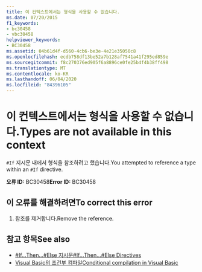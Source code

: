 ```yaml
---
title: 이 컨텍스트에서는 형식을 사용할 수 없습니다.
ms.date: 07/20/2015
f1_keywords:
- bc30458
- vbc30458
helpviewer_keywords:
- BC30458
ms.assetid: 04b61d4f-d560-4cb6-be3e-4e21e35050c8
ms.openlocfilehash: ecdb758df13be52a7b128af7541a41f295ed859e
ms.sourcegitcommit: f8c270376ed905f6a8896ce0fe25b4f4b38ff498
ms.translationtype: MT
ms.contentlocale: ko-KR
ms.lasthandoff: 06/04/2020
ms.locfileid: "84396105"
---
```

# <a name="types-are-not-available-in-this-context"></a><span data-ttu-id="06028-102">이 컨텍스트에서는 형식을 사용할 수 없습니다.</span><span class="sxs-lookup"><span data-stu-id="06028-102">Types are not available in this context</span></span>
<span data-ttu-id="06028-103">`#If` 지시문 내에서 형식을 참조하려고 했습니다.</span><span class="sxs-lookup"><span data-stu-id="06028-103">You attempted to reference a type within an `#If` directive.</span></span>  
  
 <span data-ttu-id="06028-104">**오류 ID:** BC30458</span><span class="sxs-lookup"><span data-stu-id="06028-104">**Error ID:** BC30458</span></span>  
  
## <a name="to-correct-this-error"></a><span data-ttu-id="06028-105">이 오류를 해결하려면</span><span class="sxs-lookup"><span data-stu-id="06028-105">To correct this error</span></span>  
  
1. <span data-ttu-id="06028-106">참조를 제거합니다.</span><span class="sxs-lookup"><span data-stu-id="06028-106">Remove the reference.</span></span>  
  
## <a name="see-also"></a><span data-ttu-id="06028-107">참고 항목</span><span class="sxs-lookup"><span data-stu-id="06028-107">See also</span></span>

- [<span data-ttu-id="06028-108">#If...Then...#Else 지시문</span><span class="sxs-lookup"><span data-stu-id="06028-108">#If...Then...#Else Directives</span></span>](../language-reference/directives/if-then-else-directives.md)
- [<span data-ttu-id="06028-109">Visual Basic의 조건부 컴파일</span><span class="sxs-lookup"><span data-stu-id="06028-109">Conditional compilation in Visual Basic</span></span>](../programming-guide/program-structure/conditional-compilation.md)
